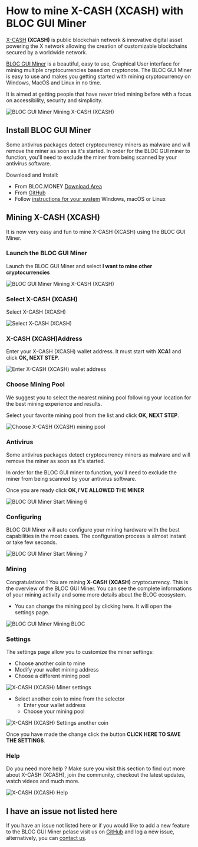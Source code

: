 # **How to mine X-CASH (XCASH) with BLOC GUI Miner**

[X-CASH](https://www.x-network.io/xcash/) **(XCASH)** is public blockchain network & innovative digital asset powering the X network allowing the creation of customizable blockchains secured by a worldwide network.

[BLOC GUI Miner](../mining/BLOC-GUI-Miner.md) is a beautiful, easy to use, Graphical User interface for mining multiple cryptocurrencies based on cryptonote. The BLOC GUI Miner is easy to use and makes you getting started with mining cryptocurrency on Windows, MacOS and Linux in no time.

It is aimed at getting people that have never tried mining before with a focus on accessibility, security and simplicity.

![BLOC GUI Miner Mining X-CASH (XCASH)](images/BLOC-GUI-MINER/SCREEN/screen-XCASH.jpg)

## **Install BLOC GUI Miner**

Some antivirus packages detect cryptocurrency miners as malware and will remove the miner as soon as it's started. In order for the BLOC GUI miner to function, you'll need to exclude the miner from being scanned by your antivirus software.

Download and Install:

- From BLOC.MONEY [Download Area](https://bloc.money/download)
- From [GitHub](https://github.com/furiousteam/GUI-miner/releases/latest)
- Follow [instructions for your system](../mining/BLOC-GUI-Miner-using.md) Windows, macOS or Linux 

## **Mining X-CASH (XCASH)**

It is now very easy and fun to mine X-CASH (XCASH) using the BLOC GUI Miner.

### **Launch the BLOC GUI Miner**

Launch the BLOC GUI Miner and select **I want to mine other cryptocurrencies**

![BLOC GUI Miner Mining X-CASH (XCASH)](images/BLOC-GUI-MINER/BLOC-GUI-Miner-v0.0.3-miner-setup.png)

### **Select X-CASH (XCASH)**

Select X-CASH (XCASH)

![Select X-CASH (XCASH)](images/BLOC-GUI-MINER/XMRIG.png)

### **X-CASH (XCASH)Address**

Enter your X-CASH (XCASH) wallet address. It must start with **XCA1** and click **OK, NEXT STEP**.

![Enter X-CASH (XCASH) wallet address](images/BLOC-GUI-MINER/xcash-address.png)

### **Choose Mining Pool**

We suggest you to select the nearest mining pool following your location for the best mining experience and results.

Select your favorite mining pool from the list and click **OK, NEXT STEP**.

![Choose X-CASH (XCASH) mining pool](images/BLOC-GUI-MINER/xcash-pool.png)

### **Antivirus**

Some antivirus packages detect cryptocurrency miners as malware and will remove the miner as soon as it's started.

In order for the BLOC GUI miner to function, you'll need to exclude the miner from being scanned by your antivirus software.

Once you are ready click **OK,I'VE ALLOWED THE MINER**

![BLOC GUI Miner Start Mining 6](images/BLOC-GUI-MINER/BLOC-GUI-Miner-v0.0.3-antivirus.png)

### **Configuring**

BLOC GUI Miner will auto configure your mining hardware with the best capabilities in the most cases. The configuration process is almost instant or take few seconds.

![BLOC GUI Miner Start Mining 7](images/BLOC-GUI-MINER/BLOC-GUI-Miner-v0.0.3-ready.png)

### **Mining**

Congratulations ! You are mining **X-CASH (XCASH)** cryptocurrency. This is the overview of the BLOC GUI Miner. You can see the complete informations of your mining activity and some more details about the BLOC ecosystem.

- You can change the mining pool by clicking here. It will open the settings page.

![BLOC GUI Miner Mining BLOC](images/BLOC-GUI-MINER/xcash-mining.png)

### **Settings** <a name="X-CASH (XCASH)-settings"></a>

The settings page allow you to customize the miner settings:

- Choose another coin to mine
- Modify your wallet mining address
- Choose a different mining pool

![X-CASH (XCASH) Miner settings](images/BLOC-GUI-MINER/xcash-settings.png)

- Select another coin to mine from the selector
    * Enter your wallet address
    * Choose your mining pool

![X-CASH (XCASH) Settings another coin](images/BLOC-GUI-MINER/xcash-settings2.png)

Once you have made the change click the button **CLICK HERE TO SAVE THE SETTINGS**.

### **Help**

Do you need more help ? Make sure you visit this section to find out more about X-CASH (XCASH), join the community, checkout the latest updates, watch videos and much more.

![X-CASH (XCASH) Help](images/BLOC-GUI-MINER/xcash-help.png)

## **I have an issue not listed here**

If you have an issue not listed here or if you would like to add a new feature to the BLOC GUI Miner pelase visit us on [GitHub](https://github.com/furiousteam/GUI-miner) and log a new issue, alternatively, you can [contact us](../about/Community.md).